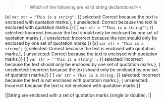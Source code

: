 >>Which of the following are valid string declarations?<<

[x] `var str = "This is a string";` {{ selected: Correct because the text is enclosed with quotation marks.}, { unselected: Correct because the text is enclosed with quotation marks.}}
[ ] `var str = ""This is a string"";` {{ selected: Incorrect because the text should only be enclosed by one set of quotation marks.}, { unselected: Incorrect because the text should only be enclosed by one set of quotation marks.}}
[x] `var str = 'This is a string';` {{ selected: Correct because the text is enclosed with quotation marks.}, { unselected: Correct because the text is enclosed with quotation marks.}}
[ ] `var str = ''This is a string'';` {{ selected: Incorrect because the text should only be enclosed by one set of quotation marks.}, { unselected: Incorrect because the text should only be enclosed by one set of quotation marks.}}
[ ] `var str = This is a string;` {{ selected: Incorrect because the text is not enclosed with quotation marks.}, { unselected: Incorrect because the text is not enclosed with quotation marks.}}

||String are enclosed with a set of quotation marks (single or double). ||
